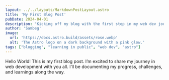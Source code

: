 ```yaml
---
layout: ../../layouts/MarkdownPostLayout.astro
title: 'My First Blog Post'
pubDate: 2024-04-01
description: 'Kicking off my blog with the first step in my web dev journey.'
author: 'Sambeg'
image:
  url: 'https://docs.astro.build/assets/rose.webp'
  alt: 'The Astro logo on a dark background with a pink glow.'
tags: ["blogging", "learning in public", "web dev", "astro"]
---
```



Hello World! This is my first blog post. I’m excited to share my journey in web development with you all. I’ll be documenting my progress, challenges, and learnings along the way.
